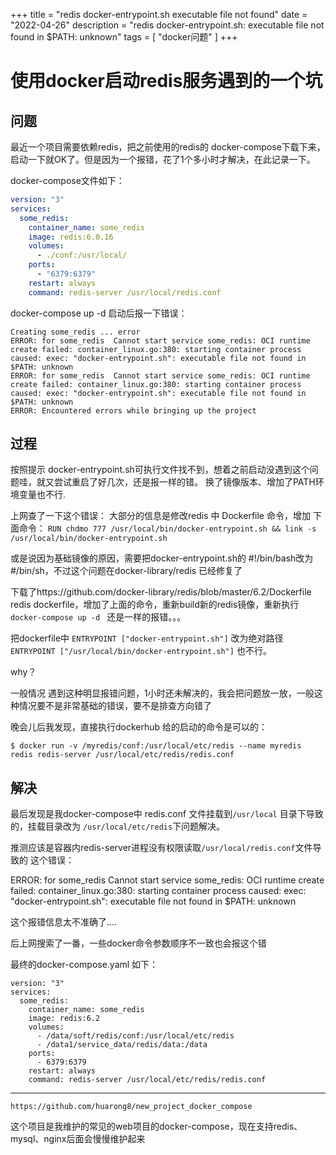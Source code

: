 

+++
title = "redis docker-entrypoint.sh executable file not found"
date = "2022-04-26"
description = "redis docker-entrypoint.sh: executable file not found in $PATH: unknown"
tags = [
    "docker问题"
]
+++


# 使用docker启动redis服务遇到的一个坑

## 问题
最近一个项目需要依赖redis，把之前使用的redis的 docker-compose下载下来，启动一下就OK了。但是因为一个报错，花了1个多小时才解决，在此记录一下。

docker-compose文件如下：
```yaml
version: "3"
services:
  some_redis:
    container_name: some_redis
    image: redis:6.0.16
    volumes:
      - ./conf:/usr/local/
    ports:
      - "6379:6379"
    restart: always
    command: redis-server /usr/local/redis.conf
```
docker-compose up -d 启动后报一下错误：
```
Creating some_redis ... error
ERROR: for some_redis  Cannot start service some_redis: OCI runtime create failed: container_linux.go:380: starting container process caused: exec: "docker-entrypoint.sh": executable file not found in $PATH: unknown
ERROR: for some_redis  Cannot start service some_redis: OCI runtime create failed: container_linux.go:380: starting container process caused: exec: "docker-entrypoint.sh": executable file not found in $PATH: unknown
ERROR: Encountered errors while bringing up the project
```

## 过程
按照提示 docker-entrypoint.sh可执行文件找不到，想着之前启动没遇到这个问题哇，就又尝试重启了好几次，还是报一样的错。
换了镜像版本、增加了PATH环境变量也不行.

上网查了一下这个错误：
大部分的信息是修改redis 中 Dockerfile 命令，增加 下面命令：
`RUN chdmo 777 /usr/local/bin/docker-entrypoint.sh && link -s /usr/local/bin/docker-entrypoint.sh`

或是说因为基础镜像的原因，需要把docker-entrypoint.sh的 #!/bin/bash改为 #/bin/sh，不过这个问题在docker-library/redis 已经修复了

下载了https://github.com/docker-library/redis/blob/master/6.2/Dockerfile redis dockerfile，增加了上面的命令，重新build新的redis镜像，重新执行 `docker-compose up -d ` 还是一样的报错。。。

把dockerfile中 `ENTRYPOINT ["docker-entrypoint.sh"]` 改为绝对路径 `ENTRYPOINT ["/usr/local/bin/docker-entrypoint.sh"]` 也不行。

why？ 

一般情况 遇到这种明显报错问题，1小时还未解决的，我会把问题放一放，一般这种情况要不是非常基础的错误，要不是排查方向错了

晚会儿后我发现，直接执行dockerhub 给的启动的命令是可以的：
```console
$ docker run -v /myredis/conf:/usr/local/etc/redis --name myredis redis redis-server /usr/local/etc/redis/redis.conf
```

## 解决
最后发现是我docker-compose中 redis.conf 文件挂载到`/usr/local` 目录下导致的，挂载目录改为 `/usr/local/etc/redis`下问题解决。

推测应该是容器内redis-server进程没有权限读取`/usr/local/redis.conf`文件导致的 这个错误：

ERROR: for some_redis  Cannot start service some_redis: OCI runtime create failed: container_linux.go:380: starting container process caused: exec: "docker-entrypoint.sh": executable file not found in $PATH: unknown

这个报错信息太不准确了....

后上网搜索了一番，一些docker命令参数顺序不一致也会报这个错

最终的docker-compose.yaml 如下：
```
version: "3"
services:
  some_redis:
    container_name: some_redis
    image: redis:6.2
    volumes:
      - /data/soft/redis/conf:/usr/local/etc/redis
      - /data1/service_data/redis/data:/data
    ports:
      - 6379:6379
    restart: always
    command: redis-server /usr/local/etc/redis/redis.conf

```

---

`https://github.com/huarong8/new_project_docker_compose`

这个项目是我维护的常见的web项目的docker-compose，现在支持redis、mysql、nginx后面会慢慢维护起来

